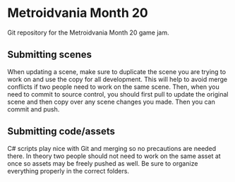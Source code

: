# Metroidvania Month 20

Git repository for the Metroidvania Month 20 game jam.

## Submitting scenes
When updating a scene, make sure to duplicate the scene you are trying to work on and use the copy for all development. This will help to avoid merge conflicts if two people need to work on the same scene.
Then, when you need to commit to source control, you should first pull to update the original scene and then copy over any scene changes you made. Then you can commit and push.

## Submitting code/assets
C# scripts play nice with Git and merging so no precautions are needed there. In theory two people should not need to work on the same asset at once so assets may be freely pushed as well. Be sure to organize everything properly in the correct folders.
